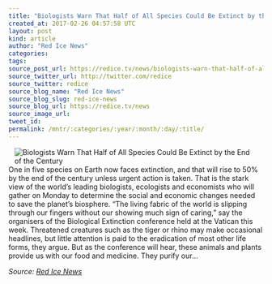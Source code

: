 ```yaml
---
title: "Biologists Warn That Half of All Species Could Be Extinct by the End of the Century"
created_at: 2017-02-26 04:57:58 UTC
layout: post
kind: article
author: "Red Ice News"
categories: 
tags: 
source_post_url: https://redice.tv/news/biologists-warn-that-half-of-all-species-could-be-extinct-by-the-end-of-the-century
source_twitter_url: http://twitter.com/redice
source_twitter: redice
source_blog_name: "Red Ice News"
source_blog_slug: red-ice-news
source_blog_url: https://redice.tv/news
source_image_url: 
tweet_id:
permalink: /mntr/:categories/:year/:month/:day/:title/
---
```

<img align="left" hspace="12" alt="Biologists Warn That Half of All Species Could Be Extinct by the End of the Century" src="https://rdice.net/a/c/n/17/02260552-5760asdf.9cd7b47f.jpg"> One in five species on Earth now faces extinction, and that will rise to 50% by the end of the century unless urgent action is taken. That is the stark view of the world’s leading biologists, ecologists and economists who will gather on Monday to determine the social and economic changes needed to save the planet’s biosphere. “The living fabric of the world is slipping through our fingers without our showing much sign of caring,” say the organisers of the Biological Extinction conference held at the Vatican this week. Threatened creatures such as the tiger or rhino may make occasional headlines, but little attention is paid to the eradication of most other life forms, they argue. But as the conference will hear, these animals and plants provide us with our food and medicine. They purify our&#8230;<div class="">
    <i>Source: <a href="https://redice.tv/news">Red Ice News</a></i>
</div>
